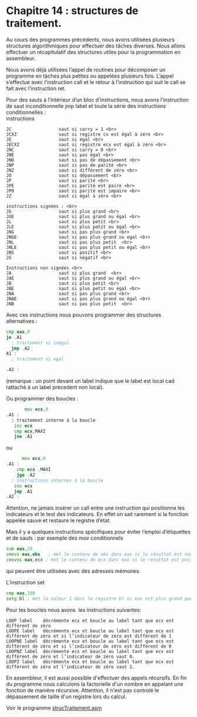 # Chapitre 14 : structures de traitement. <br>
Au cours des programmes précédents, nous avons utilisées plusieurs structures algorithmiques pour effectuer des tâches diverses. Nous allons effectuer un récapitulatif des structures utiles pour la programmation en assembleur.<br>

Nous avons déjà utilisées l’appel de routines pour décomposer un programme en tâches plus petites ou appelées plusieurs fois. L’appel s’effectue avec l’instruction call et le retour à l’instruction qui suit le call se fait avec l’instruction ret. <br>

Pour des sauts à l’intérieur d’un bloc d’instructions, nous avons l’instruction de saut inconditionnelle jmp label et toute la série des instructions conditionnelles : <br>
instructions  <br>

```
JC                  saut si carry = 1 <br>
JCXZ                saut si registre cx est égal à zéro <br>
JE                  saut si égal <br>
JECXZ               saut si registre ecx est égal à zéro <br>
JNC                 saut si carry = 0 <br>
JNE                 saut si pas égal <br>
JNO                 saut si pas de dépassement <br>
JNP                 saut si pas de parité <br>
JNZ                 saut si différent de zéro <br>
JO                  saut si dépassement <br>
JP                  saut si parité <br>
JPE                 saut si parité est paire <br>
JPO                 saut si parité est impaire <br>
JZ                  saut si égal à zéro <br>

instructions signées : <br>
JG                  saut si plus grand <br>
JGE                 saut si plus grand ou égal <br>
JL                  saut si plus petit <br>
JLE                 saut si plus petit ou égal <br>
JNG                 saut si pas plus grand <br>
JNGE                saut si pas plus grand ou egal <br>
JNL                 saut si pas plus petit  <br>
JNLE                saut si pas plus petit ou égal <br>
JNS                 saut si positif <br>
JS                  saut si négatif <br>

Instructions non signées <br>
JA                  saut si plus grand  <br>
JAE                 saut si plus grand ou égal <br>
JB                  saut si plus petit <br>
JBE                 saut si plus petit ou égal <br>
JNA                 saut si pas plus grand <br>
JNAE                saut si pas plus grand ou égal <br>
JNB                 saut si pas plus petit  <br>
```

Avec ces instructions nous pouvons programmer des structures alternatives :

```asm
cmp eax,0
je .A1
  ; traitement si inégal
  jmp .A2
A1 :
  ; traitement si egal 

.A2 :
```

(remarque : un point devant un label indique que le label est local cad rattaché à un label précedent non local).

Ou programmer des boucles :

```asm
       mov ecx,0
.A1 :
  : traitement interne à la boucle
   inc ecx
   cmp ecx,MAXI
   jne .A1
```
ou 

```asm
      mov ecx,0
.A1 :
    cmp ecx ,MAXI
    jge .A2
  ; instructions internes à la boucle
   inc ecx
   jmp .A1
.A2 :
```
Attention, ne jamais insérer un call entre une instruction qui positionne les indicateurs et le test des indicateurs. En effet on sait rarement si la fonction appelée sauve et restaure le registre d’état. <br>

Mais il y a quelques instructions spécifiques pour éviter l’emploi d’étiquettes et de sauts :
par exemple des mov conditionnels <br>

```asm
sub eax,20
cmovs eax,ebx   ; met le contenu de ebx dans eax si le résultat est negatif
cmovns eax,ecx ; met le contenu de ecx dans eax si le résultat est positif
```
qui peuvent être utilisées avec des adresses mémoires. <br>

L’instruction set

```asm
cmp eax,100
setg bl ; met la valeur 1 dans le registre bl si eax est plus grand que 100 sinon met zéro <br>
```

Pour les boucles nous avons  les instructions suivantes:
```
LOOP label    décrémente ecx et boucle au label tant que ecx est différent de zéro
LOOPE label   décrémente ecx et boucle au label tant que ecx est différent de zéro et si l’indicateur de zéro est différent de 1
LOOPNE label  décrémente ecx et boucle au label tant que ecx est différent de zéro et si l’indicateur de zéro est différent de 0
LOOPNZ label  décrémente ecx et boucle au label tant que ecx est différent de zéro et l’indicateur de zéro vaut 0.  
LOOPZ label   décrémente ecx et boucle au label tant que ecx est différent de zéro et l’indicateur de zéro vaut 1.
```
En assembleur, il est aussi possible d'effectuer des appels récursifs. En fin du programme nous calculons la factorielle d'un nombre en appelant une fonction de manière récursive. Attention, il n'est pas controlé le dépassement de taille d'un registre lors du calcul. <br> 

Voir le programme [strucTraitement.asm](https://github.com/vincentARM/AssemblyX86Windows32/blob/main/Chapitre014/strucTraitement.asm)
